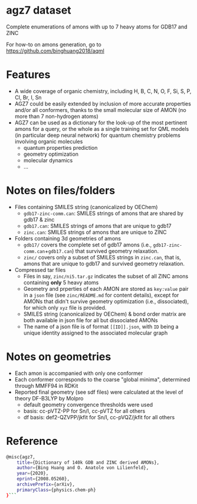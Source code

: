 # agz7 dataset
Complete enumerations of amons with up to 7 heavy atoms for GDB17 and ZINC

For how-to on amons generation, go to https://github.com/binghuang2018/aqml

# Features
- A wide coverage of organic chemistry, including H, B, C, N, O, F, Si, S, P, Cl, Br, I, Sn
- AGZ7 could be easily extended by inclusion of more accurate properties and/or all conformers, thanks to the small molecular size of AMON (no more than 7
non-hydrogen atoms)
- AGZ7 can be used as a dictionary for the look-up of the most pertinent amons for a query, or the whole as a single training set for QML models (in particular deep neural network) for quantum chemistry problems involving organic molecules
  - quantum properties prediction
  - geometry optimization
  - molecular dynamics
  - ...

# Notes on files/folders
- Files containing SMILES string (canonicalized by OEChem)
  - `gdb17-zinc-comm.can`: SMILES strings of amons that are shared by gdb17 & zinc
  - `gdb17.can`: SMILES strings of amons that are unique to gdb17
  - `zinc.can`: SMILES strings of amons that are unique to ZINC
- Folders containing 3d geometries of amons
  - `gdb17/` covers the complete set of gdb17 amons (i.e., `gdb17-zinc-comm.can`+`gdb17.can`) that survived geometry relaxation.
  - `zinc/` covers only a subset of SMILES strings in `zinc.can`, that is, amons that are unique to gdb17 and survived geometry relaxation.
- Compressed tar files
  - Files in say, `zinc/ni5.tar.gz` indicates the subset of all ZINC amons containing **__only__** 5 heavy atoms
  - Geometry and prperties of each AMON are stored as `key:value` pair in a `json` file (see `zinc/README.md` for content details), except for AMONs that didn't survive geometry optimization (i.e., dissociated), for which only `xyz` file is provided.
  - SMILES string (canonicalized by OEChem) & bond order matrix are both available in json file for all but dissociated AMONs
  - The name of a json file is of format `[[ID]].json`, with `ID` being a unique identity assigned to the associated molecular graph


# Notes on geometries
- Each amon is accompanied with only one conformer
- Each conformer corresponds to the coarse "global minima", determined through MMFF94 in RDKit
- Reported final geometry (see sdf files) were calculated at the level of theory DF-B3LYP by Molpro
  - default geometry convergence thresholds were used
  - basis: cc-pVTZ-PP for Sn/I, cc-pVTZ for all others
  - df basis: def2-QZVPP/jkfit for Sn/I, cc-pVQZ/jkfit for all others

# Reference
```bash
@misc{agz7,
    title={Dictionary of 140k GDB and ZINC derived AMONs},
    author={Bing Huang and O. Anatole von Lilienfeld},
    year={2020},
    eprint={2008.05260},
    archivePrefix={arXiv},
    primaryClass={physics.chem-ph}
}```
